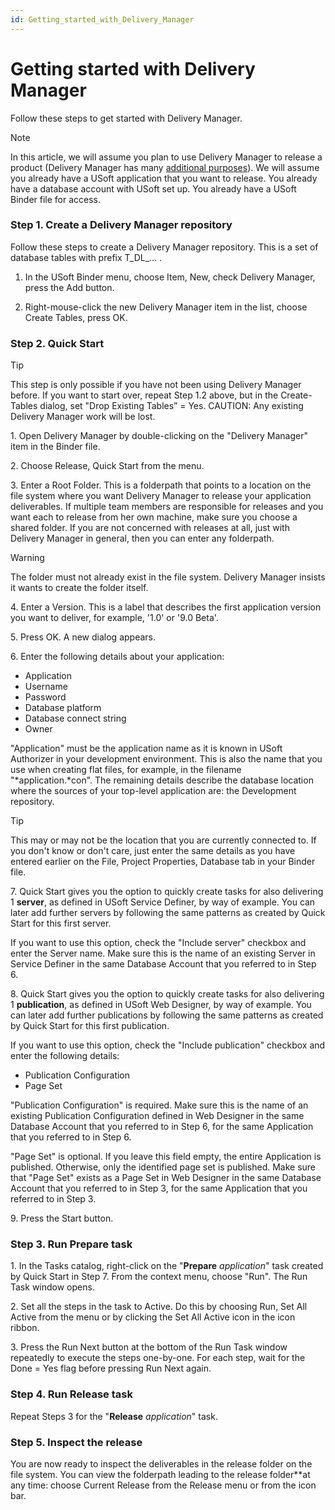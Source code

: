```yaml
---
id: Getting_started_with_Delivery_Manager
---
```


# Getting started with Delivery Manager

Follow these steps to get started with Delivery Manager.

> [!NOTE]
> In this article, we will assume you plan to use Delivery Manager to release a product (Delivery Manager has many [additional purposes](/docs/Continuous_delivery/Understanding_USoft_Delivery_Manager/Introducing_USoft_Delivery_Manager.md)). We will assume you already have a USoft application that you want to release. You already have a database account with USoft set up. You already have a USoft Binder file for access.

### Step 1. Create a Delivery Manager repository

Follow these steps to create a Delivery Manager repository. This is a set of database tables with prefix T_DL_… .

1. In the USoft Binder menu, choose Item, New, check Delivery Manager, press the Add button.

2. Right-mouse-click the new Delivery Manager item in the list, choose Create Tables, press OK.

### Step 2. Quick Start

> [!TIP]
> This step is only possible if you have not been using Delivery Manager before. If you want to start over, repeat Step 1.2 above, but in the Create-Tables dialog, set "Drop Existing Tables” = Yes. CAUTION: Any existing Delivery Manager work will be lost.

1. Open Delivery Manager by double-clicking on the "Delivery Manager" item in the Binder file.

2. Choose Release, Quick Start from the menu.

3. Enter a Root Folder. This is a folderpath that points to a location on the file system where you want Delivery Manager to release your application deliverables. If multiple team members are responsible for releases and you want each to release from her own machine, make sure you choose a shared folder. If you are not concerned with releases at all, just with Delivery Manager in general, then you can enter any folderpath.

> [!WARNING]
> The folder must not already exist in the file system. Delivery Manager insists it wants to create the folder itself.

4. Enter a Version. This is a label that describes the first application version you want to deliver, for example, '1.0' or '9.0 Beta'.

5. Press OK. A new dialog appears.

6. Enter the following details about your application:

- Application
- Username
- Password
- Database platform
- Database connect string
- Owner

"Application" must be the application name as it is known in USoft Authorizer in your development environment. This is also the name that you use when creating flat files, for example, in the filename "*application.*con". The remaining details describe the database location where the sources of your top-level application are: the Development repository.

> [!TIP]
> This may or may not be the location that you are currently connected to. If you don't know or don't care, just enter the same details as you have entered earlier on the File, Project Properties, Database tab in your Binder file.

7. Quick Start gives you the option to quickly create tasks for also delivering 1 **server**, as defined in USoft Service Definer, by way of example. You can later add further servers by following the same patterns as created by Quick Start for this first server.

If you want to use this option, check the "Include server" checkbox and enter the Server name. Make sure this is the name of an existing Server in Service Definer in the same Database Account that you referred to in Step 6.

8. Quick Start gives you the option to quickly create tasks for also delivering 1 **publication**, as defined in USoft Web Designer, by way of example. You can later add further publications by following the same patterns as created by Quick Start for this first publication.

If you want to use this option, check the "Include publication" checkbox and enter the following details:

- Publication Configuration
- Page Set

"Publication Configuration" is required. Make sure this is the name of an existing Publication Configuration defined in Web Designer in the same Database Account that you referred to in Step 6, for the same Application that you referred to in Step 6.

"Page Set" is optional. If you leave this field empty, the entire Application is published. Otherwise, only the identified page set is published. Make sure that "Page Set" exists as a Page Set in Web Designer in the same Database Account that you referred to in Step 3, for the same Application that you referred to in Step 3.

9. Press the Start button.

### Step 3. Run Prepare task

1. In the Tasks catalog, right-click on the "**Prepare** *application*" task created by Quick Start in Step 7. From the context menu, choose "Run". The Run Task window opens.

2. Set all the steps in the task to Active. Do this by choosing Run, Set All Active from the menu or by clicking the Set All Active icon in the icon ribbon.

3. Press the Run Next button at the bottom of the Run Task window repeatedly to execute the steps one-by-one. For each step, wait for the Done = Yes flag before pressing Run Next again.

### Step 4. Run Release task

Repeat Steps 3 for the "**Release** *application*" task.

### Step 5. Inspect the release

You are now ready to inspect the deliverables in the release folder on the file system. You can view the folderpath leading to the release folder**at any time: choose Current Release from the Release menu or from the icon bar.